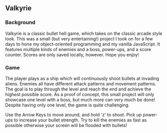 ## Valkyrie

### Background

Valkyrie is a classic bullet hell game, which takes on the classic arcade style look. This was a small (but very entertaining!) project I took on for a few days to hone my object-oriented programming and my vanilla JavaScript. It features multiple kinds of enemies and a boss, power-ups, and a score counter. Scores are only saved locally, however. Hope you enjoy!

### Game

The player plays as a ship which will continuously shoot bullets at invading aliens. Enemies all have different attack patterns and movement patterns. The goal is to play through the level and reach the end and achieve the highest possible score. As a proof of concept, this small project will only showcase one level with a boss, but much more can very much be done! Despite having only one level, the game is quite challenging.

Use the Arrow Keys to move around, and hold 'z' to shoot. Pick up power-ups to increase your bullet strength. Try to kill the enemies as fast as possible otherwise your screen will be flooded with bullets!
